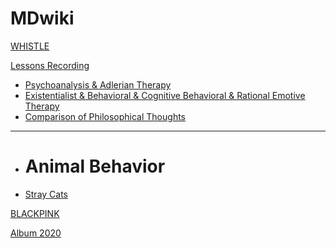 # MDwiki

[WHISTLE](index.md)

[Lessons Recording]()

  * [Psychoanalysis & Adlerian Therapy]( 心理咨询/精神分析&阿德勒疗法.md)
  * [Existentialist & Behavioral & Cognitive Behavioral & Rational Emotive Therapy]( 心理咨询/存在主义&行为&认知行为&理情疗法.md)
  * [Comparison of Philosophical Thoughts](心理咨询/不同流派基本哲学思想比较.md)
- - - -
  * # Animal Behavior

  * [Stray Cats](动物行为学/流浪猫图.md)

[BLACKPINK]()

[Album 2020]( Album/Album.md)




<script src="https://polyfill.io/v3/polyfill.min.js?features=es6"></script>
<script id="MathJax-script" async src="https://cdn.jsdelivr.net/npm/mathjax@3/es5/tex-mml-chtml.js"></script>
